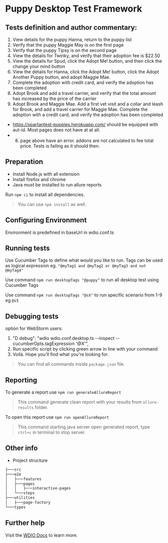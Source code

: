 # Puppy Desktop Test Framework

## Tests definition and author commentary:

1. View details for the puppy Hanna, return to the puppy list
2. Verify that the puppy Maggie May is on the first page
3. Verify that the puppy Tipsy is on the second page
4. View the details for Twinky, and verify that their adoption fee is $22.50
5. View the details for Spud, click the Adopt Me! button, and then click the change your mind button
6. View the details for Hanna, click the Adopt Me! button, click the Adopt Another Puppy button, and adopt Maggie Mae.
7. Complete the adoption with credit card, and verify the adoption has been completed
8. Adopt Brook and add a travel carrier, and verify that the total amount has increased by the price of the carrier
9. Adopt Brook and Maggie Mae. Add a first vet visit and a collar and leash for Brook, and add a travel carrier for Maggie Mae. Complete the adoption with a credit card, and verify the adoption has been completed

- https://spartantest-puppies.herokuapp.com/ should be equipped with aut-id. Most pages does not have at at all.
- 8. page above have an error. addons are not calculated to fee total price. Tests is failing as it should then.

## Preparation

- Install Node.js with all extension
- Install firefox and chrome
- Java must be installed to run allure reports

Run `npm ci` to install all dependencies.

> You can use `npm install` as well.

## Configuring Environment

Environment is predefined in baseUrl in wdio.conf.ts

## Running tests

Use Cucumber Tags to define what would you like to run.
Tags can be used as logical expression eg. `"@myTag1 and @myTag2 or @myTag3 and not @myTag4"`

Use command `npm run desktopTags "@puppy"` to run all desktop test using Cucumber Tags

Use command `npm run desktopTags "@sX"` to run specific scenario from 1-9 eg `@s5`

## Debugging tests

option for WebStorm users:
1. "D debug": "wdio wdio.conf.desktop.ts --inspect --cucumberOpts.tagExpression '@X'",
2. Run specific script by clicking green arrow in line with your command
3. Voilà. Hope you'll find what you're looking for.

> You can find all commands inside `package.json` file.

## Reporting

To generate a report use `npm run generateAllureReport`

> This command generate clean report with your results from `allure-results` folder.

To open this report use `npm run openAllureReport`

> This command starting java server open generated report, type `ctrl+c` in terminal to stop server.

## Other info

- Project structure

````bash
├───src
├───e2e
│   ├───features
│   ├───pages
│   │   ├───interactive-pages
│   └───steps
├───utilities
│   ├───page-factory
└───types
````
## Further help

Visit the [WDIO Docs](https://webdriver.io/) to learn more.


